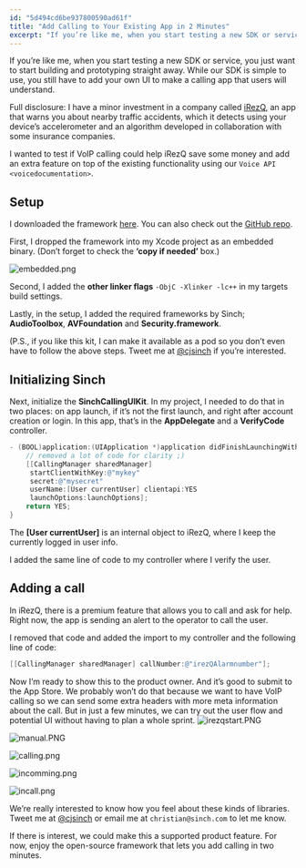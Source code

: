 ```yaml
---
id: "5d494cd6be937800590ad61f"
title: "Add Calling to Your Existing App in 2 Minutes"
excerpt: "If you’re like me, when you start testing a new SDK or service, you just want to start building and prototyping straight away. While our SDK is simple to use, you still have to add your own UI to make a calling app that users will understand."
---
```

If you’re like me, when you start testing a new SDK or service, you just want to start building and prototyping straight away. While our SDK is simple to use, you still have to add your own UI to make a calling app that users will understand.

Full disclosure: I have a minor investment in a company called [iRezQ](http://irezq.com), an app that warns you about nearby traffic accidents, which it detects using your device’s accelerometer and an algorithm developed in collaboration with some insurance companies.

I wanted to test if VoIP calling could help iRezQ save some money and add an extra feature on top of the existing functionality using our `Voice API <voicedocumentation>`.

## Setup

I downloaded the framework [here](https://www.dropbox.com/s/462krss0k4ov8x3/SinchCallingUIKit.tar.gz?dl=0). You can also check out the [GitHub repo](https://github.com/sinch/SinchCallingUIKit).

First, I dropped the framework into my Xcode project as an embedded binary. (Don’t forget to check the **‘copy if needed’** box.)

![embedded.png](https://files.readme.io/39e5912-embedded.png)

Second, I added the **other linker flags** `-ObjC -Xlinker -lc++` in my targets build settings.

Lastly, in the setup, I added the required frameworks by Sinch; **AudioToolbox**, **AVFoundation** and **Security.framework**.

(P.S., if you like this kit, I can make it available as a pod so you don’t even have to follow the above steps. Tweet me at [@cjsinch](https://twitter.com/cjsinch) if you’re interested.

## Initializing Sinch

Next, initialize the **SinchCallingUIKit**. In my project, I needed to do that in two places: on app launch, if it’s not the first launch, and right after account creation or login. In this app, that’s in the **AppDelegate** and a **VerifyCode** controller.

```objectivec
- (BOOL)application:(UIApplication *)application didFinishLaunchingWithOptions:(NSDictionary *)launchOptions {
    // removed a lot of code for clarity ;)
    [[CallingManager sharedManager]
     startClientWithKey:@"mykey"
     secret:@"mysecret"
     userName:[User currentUser] clientapi:YES
     launchOptions:launchOptions];
    return YES;
}
```

The **\[User currentUser\]** is an internal object to iRezQ, where I keep the currently logged in user info.

I added the same line of code to my controller where I verify the user.

## Adding a call

In iRezQ, there is a premium feature that allows you to call and ask for help. Right now, the app is sending an alert to the operator to call the user.

I removed that code and added the import to my controller and the following line of code:

```objectivec
[[CallingManager sharedManager] callNumber:@"irezQAlarmnumber"];
```

Now I’m ready to show this to the product owner. And it’s good to submit to the App Store. We probably won’t do that because we want to have VoIP calling so we can send some extra headers with more meta information about the call. But in just a few minutes, we can try out the user flow and potential UI without having to plan a whole sprint.
![irezqstart.PNG](https://files.readme.io/6745318-irezqstart.PNG)


![manual.PNG](https://files.readme.io/d0e3137-manual.PNG)


![calling.png](https://files.readme.io/9d1506c-calling.png)


![incomming.png](https://files.readme.io/7788079-incomming.png)


![incall.png](https://files.readme.io/0cb5f36-incall.png)

We’re really interested to know how you feel about these kinds of libraries. Tweet me at [@cjsinch](https://twitter.com/cjsinch) or email me at `christian@sinch.com` to let me know.

If there is interest, we could make this a supported product feature. For now, enjoy the open-source framework that lets you add calling in two minutes.